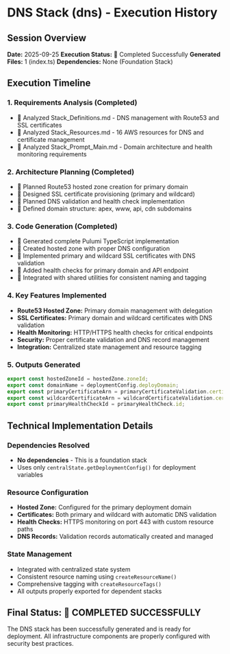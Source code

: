 # DNS Stack (dns) - Execution History

## Session Overview
**Date:** 2025-09-25
**Execution Status:**  Completed Successfully
**Generated Files:** 1 (index.ts)
**Dependencies:** None (Foundation Stack)

## Execution Timeline

### 1. Requirements Analysis (Completed)
-  Analyzed Stack_Definitions.md - DNS management with Route53 and SSL certificates
-  Analyzed Stack_Resources.md - 16 AWS resources for DNS and certificate management
-  Analyzed Stack_Prompt_Main.md - Domain architecture and health monitoring requirements

### 2. Architecture Planning (Completed)
-  Planned Route53 hosted zone creation for primary domain
-  Designed SSL certificate provisioning (primary and wildcard)
-  Planned DNS validation and health check implementation
-  Defined domain structure: apex, www, api, cdn subdomains

### 3. Code Generation (Completed)
-  Generated complete Pulumi TypeScript implementation
-  Created hosted zone with proper DNS configuration
-  Implemented primary and wildcard SSL certificates with DNS validation
-  Added health checks for primary domain and API endpoint
-  Integrated with shared utilities for consistent naming and tagging

### 4. Key Features Implemented
- **Route53 Hosted Zone:** Primary domain management with delegation
- **SSL Certificates:** Primary domain and wildcard certificates with DNS validation
- **Health Monitoring:** HTTP/HTTPS health checks for critical endpoints
- **Security:** Proper certificate validation and DNS record management
- **Integration:** Centralized state management and resource tagging

### 5. Outputs Generated
```typescript
export const hostedZoneId = hostedZone.zoneId;
export const domainName = deploymentConfig.deployDomain;
export const primaryCertificateArn = primaryCertificateValidation.certificateArn;
export const wildcardCertificateArn = wildcardCertificateValidation.certificateArn;
export const primaryHealthCheckId = primaryHealthCheck.id;
```

## Technical Implementation Details

### Dependencies Resolved
- **No dependencies** - This is a foundation stack
- Uses only `centralState.getDeploymentConfig()` for deployment variables

### Resource Configuration
- **Hosted Zone:** Configured for the primary deployment domain
- **Certificates:** Both primary and wildcard with automatic DNS validation
- **Health Checks:** HTTPS monitoring on port 443 with custom resource paths
- **DNS Records:** Validation records automatically created and managed

### State Management
- Integrated with centralized state system
- Consistent resource naming using `createResourceName()`
- Comprehensive tagging with `createResourceTags()`
- All outputs properly exported for dependent stacks

## Final Status:  COMPLETED SUCCESSFULLY

The DNS stack has been successfully generated and is ready for deployment. All infrastructure components are properly configured with security best practices.